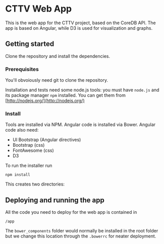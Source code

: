 # CTTV Web App

This is the web app for the CTTV project, based on the CoreDB API.
The app is based on Angular, while D3 is used for visualization and graphs.


## Getting started 
Clone the repository and install the dependencies.


### Prerequisites
You'll obvoiously need git to clone the repository.

Installation and tests need some node.js tools:
you must have `node.js` and its package manager `npm` installed.  You can get them from [http://nodejs.org/](http://nodejs.org/)


### Install
Tools are installed via NPM.
Angular code is installed via Bower.
Angular code also need:
* UI Bootstrap (Angular directives)
* Bootstrap (css)
* FontAwesome (css)
* D3

To run the installer run
```
npm install
```

This creates two directories:

## Deploying and running the app
All the code you need to deploy for the web app is contained in
```
/app
```

The `bower_components` folder would normally be installed in the root folder but we change this location through the `.bowerrc` for neater deployment.
